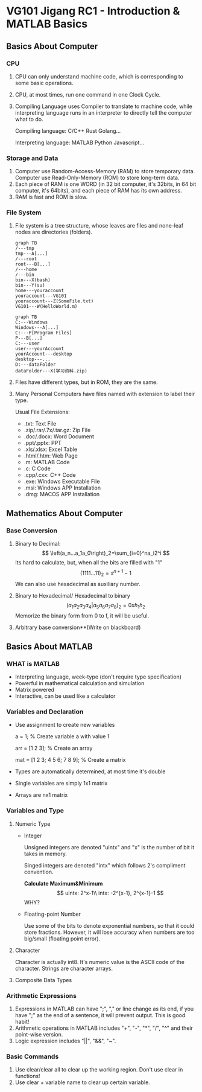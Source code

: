 # VG101 Jigang RC1 - Introduction & MATLAB Basics

## Basics About Computer

### CPU

1. CPU can only  understand machine code, which is corresponding to some basic operations.

2. CPU, at most times, run one command in one Clock Cycle.

3. Compiling Language uses Compiler to translate to machine code, while interpreting language runs in an interpreter to directly tell the computer what to do.

   Compiling language: C/C++ Rust Golang...

   Interpreting language: MATLAB Python Javascript...

### Storage and Data

1. Computer use Random-Access-Memory (RAM) to store temporary data. Computer use Read-Only-Memory (ROM) to store long-term data.
2. Each piece of RAM is one WORD (in 32 bit computer, it's 32bits, in 64 bit computer, it's 64bits), and each piece of RAM has its own address.
3. RAM is fast and ROM is slow.

### File System

1. File system is a tree structure, whose leaves are files and none-leaf nodes are directories (folders).

   ```mermaid
   graph TB
   /---tmp
   tmp---A[...]
   /---root
   root---B[...]
   /---home
   /---bin
   bin---X(bash)
   bin---Y(su)
   home---youraccount
   youraccount---VG101
   youraccount---Z(SomeFile.txt)
   VG101---W(HelloWorld.m)
   ```

   ```mermaid
   graph TB
   C:---Windows
   Windows---A[...]
   C:---P[Program Files]
   P---B[...]
   C:---user
   user---yourAccount
   yourAccount---desktop
   desktop---...
   D:---dataFolder
   dataFolder---X(学习资料.zip)
   ```

   

2. Files have different types, but in ROM, they are the same.

3. Many Personal Computers have files named with extension to label their type.

   Usual File Extensions:

   - .txt: Text File
   - .zip/.rar/.7x/.tar.gz: Zip File
   - .doc/.docx: Word Document
   - .ppt/.pptx: PPT
   - .xls/.xlsx: Excel Table
   - .html/.htm: Web Page
   - .m: MATLAB Code
   - .c: C Code
   - .cpp/.cxx: C++ Code
   - .exe: Windows Executable File
   - .msi: Windows APP Installation
   - .dmg: MACOS APP Installation

## Mathematics About Computer

### Base Conversion

1. Binary to Decimal:
   $$
   \left(a_n...a_1a_0\right)_2=\sum_{i=0}^na_i2^i
   $$
   Its hard to calculate, but, when all the bits are filled with "1"
   $$
   (1111...11)_2=s^{n+1}-1
   $$
   We can also use hexadecimal as auxiliary number. 

2. Binary to Hexadecimal/ Hexadecimal to binary
   $$
   (a_1a_2a_3a_4|a_5a_6a_7a_8)_2=0xh_1h_2
   $$
   Memorize the binary form from 0 to f, it will be useful.

3. Arbitrary base conversion**(Write on blackboard)

## Basics About MATLAB

### WHAT is MATLAB

- Interpreting  language, week-type (don't require type specification)
- Powerful in mathematical calculation and simulation
- Matrix powered
- Interactive, can be used like a calculator

### Variables and Declaration

- Use assignment to create new variables

  a = 1; % Create variable a with value 1

  arr = [1 2 3]; % Create an array

  mat = [1 2 3; 4 5 6; 7 8 9]; % Create a matrix

- Types are automatically determined, at most time it's double

- Single variables are simply 1x1 matrix
- Arrays are nx1 matrix

### Variables and Type

1. Numeric Type

   - Integer

     Unsigned integers are denoted "uintx" and "x" is the number of bit it takes in memory.

     Singed integers are denoted "intx" which follows 2's compliment convention.

     **Calculate Maximum&Minimum**
     $$
     uintx: 2^x-1\\
     intx: -2^{x-1}, 2^{x-1}-1
     $$
     WHY?

   - Floating-point Number

     Use some of the bits to denote exponential numbers, so that it could store fractions. However, it will lose accuracy when numbers are too big/small (floating point error).

2. Character

   Character is actually int8. It's numeric value is the ASCII code of the character. Strings are character arrays.

3. Composite Data Types

### Arithmetic Expressions

1. Expressions in MATLAB can have ";", "," or line change as its end, if you have ";" as the end of a sentence, it will prevent output. This is good habit!
2. Arithmetic operations in MATLAB includes "+", "-", "*", "/", "**^**" and their point-wise version.
3. Logic expression includes "||", "&&", "~". 

### Basic Commands

1. Use clear/clear all to clear up the working region. Don't use clear in functions!
2. Use clear + variable name to clear up certain variable.